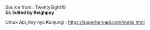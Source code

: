 Source from : TwentyEight10
<br>
 && **Edited by Reighpuy**

Untuk Api_Key nya Kunjungi : https://superheroapi.com/index.html
